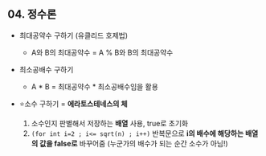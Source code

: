 ## 04. 정수론
- 최대공약수 구하기 (유클리드 호제법)  
  - A와 B의 최대공약수 = A % B와 B의 최대공약수  
   
- 최소공배수 구하기  
  - A * B = 최대공약수 * 최소공배수임을 활용  
  
- :star:소수 구하기 = **에라토스테네스의 체**
  1. 소수인지 판별해서 저장하는 **배열** 사용, true로 초기화
  2. ```(for int i=2 ; i<= sqrt(n) ; i++)``` 반복문으로 **i의 배수에 해당하는 배열의 값을 false로** 바꾸어줌 (누군가의 배수가 되는 순간 소수가 아님!)
